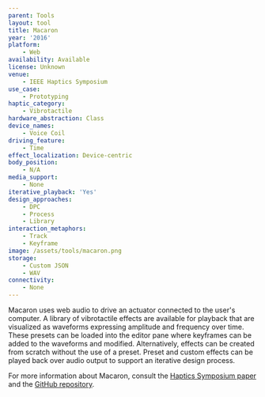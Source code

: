 ```yaml
---
parent: Tools
layout: tool
title: Macaron
year: '2016'
platform:
    - Web
availability: Available
license: Unknown
venue:
    - IEEE Haptics Symposium
use_case:
    - Prototyping
haptic_category:
    - Vibrotactile
hardware_abstraction: Class
device_names:
    - Voice Coil
driving_feature:
    - Time
effect_localization: Device-centric
body_position:
    - N/A
media_support:
    - None
iterative_playback: 'Yes'
design_approaches:
    - DPC
    - Process
    - Library
interaction_metaphors:
    - Track
    - Keyframe
image: /assets/tools/macaron.png
storage:
    - Custom JSON
    - WAV
connectivity:
    - None
---
```

Macaron uses web audio to drive an actuator connected to the user's computer.
A library of vibrotactile effects are available for playback that are visualized as waveforms expressing amplitude and frequency over time.
These presets can be loaded into the editor pane where keyframes can be added to the waveforms and modified.
Alternatively, effects can be created from scratch without the use of a preset.
Preset and custom effects can be played back over audio output to support an iterative design process.

For more information about Macaron, consult the [Haptics Symposium paper](https://doi.org/10.1109/HAPTICS.2016.7463155)
and the [GitHub repository](https://github.com/hapticdesign/hapticdesign.github.io).
